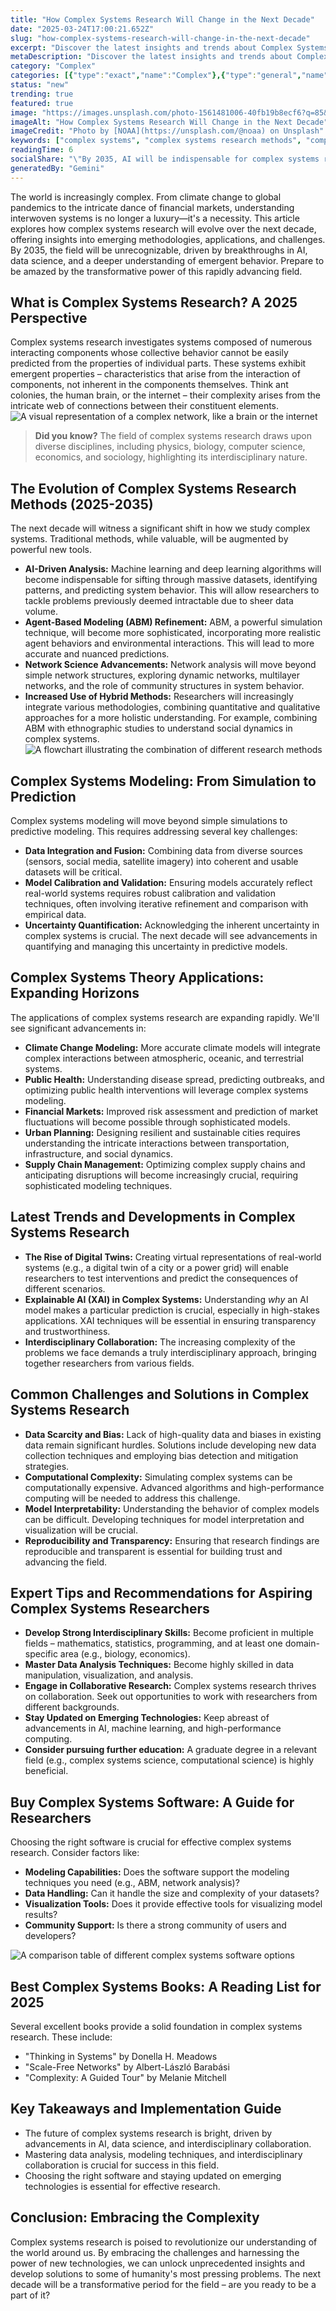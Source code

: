 ```yaml
---
title: "How Complex Systems Research Will Change in the Next Decade"
date: "2025-03-24T17:00:21.652Z"
slug: "how-complex-systems-research-will-change-in-the-next-decade"
excerpt: "Discover the latest insights and trends about Complex Systems Research. This comprehensive guide covers everything you need to know about Complex Systems Research in 2025."
metaDescription: "Discover the latest insights and trends about Complex Systems Research. This comprehensive guide covers everything you need to know about Complex Systems R..."
category: "Complex"
categories: [{"type":"exact","name":"Complex"},{"type":"general","name":"Engineering"},{"type":"medium","name":"Network Science"},{"type":"specific","name":"Cybersecurity"},{"type":"niche","name":"Intrusion Detection"}]
status: "new"
trending: true
featured: true
image: "https://images.unsplash.com/photo-1561481006-40fb19b8ecf6?q=85&w=1200&fit=max&fm=webp&auto=compress"
imageAlt: "How Complex Systems Research Will Change in the Next Decade"
imageCredit: "Photo by [NOAA](https://unsplash.com/@noaa) on Unsplash"
keywords: ["complex systems", "complex systems research methods", "complex systems modeling", "complex systems theory applications", "buy complex systems software", "what is complex systems research", "complex adaptive systems research", "complex systems analysis techniques", "complex systems engineering jobs", "best complex systems books"]
readingTime: 6
socialShare: "\"By 2035, AI will be indispensable for complex systems research, unlocking insights previously deemed impossible.  Prepare for a future where predictive modeling transforms how we tackle global challenges.\""
generatedBy: "Gemini"
---
```




The world is increasingly complex. From climate change to global pandemics to the intricate dance of financial markets, understanding interwoven systems is no longer a luxury—it's a necessity.  This article explores how complex systems research will evolve over the next decade, offering insights into emerging methodologies, applications, and challenges.  By 2035, the field will be unrecognizable, driven by breakthroughs in AI, data science, and a deeper understanding of emergent behavior.  Prepare to be amazed by the transformative power of this rapidly advancing field.

## What is Complex Systems Research? A 2025 Perspective

Complex systems research investigates systems composed of numerous interacting components whose collective behavior cannot be easily predicted from the properties of individual parts.  These systems exhibit emergent properties – characteristics that arise from the interaction of components, not inherent in the components themselves. Think ant colonies, the human brain, or the internet – their complexity arises from the intricate web of connections between their constituent elements.  ![A visual representation of a complex network, like a brain or the internet](https://images.unsplash.com/photo-1532187863486-abf9dbad1b69?q=85&w=1200&fit=max&fm=webp&auto=compress)

> **Did you know?** The field of complex systems research draws upon diverse disciplines, including physics, biology, computer science, economics, and sociology, highlighting its interdisciplinary nature.

##  The Evolution of Complex Systems Research Methods (2025-2035)

The next decade will witness a significant shift in how we study complex systems.  Traditional methods, while valuable, will be augmented by powerful new tools.

* **AI-Driven Analysis:** Machine learning and deep learning algorithms will become indispensable for sifting through massive datasets, identifying patterns, and predicting system behavior.  This will allow researchers to tackle problems previously deemed intractable due to sheer data volume. 
* **Agent-Based Modeling (ABM) Refinement:** ABM, a powerful simulation technique, will become more sophisticated, incorporating more realistic agent behaviors and environmental interactions.  This will lead to more accurate and nuanced predictions.
* **Network Science Advancements:** Network analysis will move beyond simple network structures, exploring dynamic networks, multilayer networks, and the role of community structures in system behavior.
* **Increased Use of Hybrid Methods:**  Researchers will increasingly integrate various methodologies, combining quantitative and qualitative approaches for a more holistic understanding. For example, combining ABM with ethnographic studies to understand social dynamics in complex systems. ![A flowchart illustrating the combination of different research methods](https://images.unsplash.com/photo-1486825586573-7131f7991bdd?q=85&w=1200&fit=max&fm=webp&auto=compress)

##  Complex Systems Modeling:  From Simulation to Prediction

Complex systems modeling will move beyond simple simulations to predictive modeling.  This requires addressing several key challenges:

* **Data Integration and Fusion:** Combining data from diverse sources (sensors, social media, satellite imagery) into coherent and usable datasets will be critical.
* **Model Calibration and Validation:** Ensuring models accurately reflect real-world systems requires robust calibration and validation techniques, often involving iterative refinement and comparison with empirical data.
* **Uncertainty Quantification:**  Acknowledging the inherent uncertainty in complex systems is crucial.  The next decade will see advancements in quantifying and managing this uncertainty in predictive models.

##  Complex Systems Theory Applications: Expanding Horizons

The applications of complex systems research are expanding rapidly.  We'll see significant advancements in:

* **Climate Change Modeling:** More accurate climate models will integrate complex interactions between atmospheric, oceanic, and terrestrial systems.
* **Public Health:** Understanding disease spread, predicting outbreaks, and optimizing public health interventions will leverage complex systems modeling.
* **Financial Markets:** Improved risk assessment and prediction of market fluctuations will become possible through sophisticated models.
* **Urban Planning:** Designing resilient and sustainable cities requires understanding the intricate interactions between transportation, infrastructure, and social dynamics.
* **Supply Chain Management:** Optimizing complex supply chains and anticipating disruptions will become increasingly crucial, requiring sophisticated modeling techniques.

##  Latest Trends and Developments in Complex Systems Research

* **The Rise of Digital Twins:** Creating virtual representations of real-world systems (e.g., a digital twin of a city or a power grid) will enable researchers to test interventions and predict the consequences of different scenarios.
* **Explainable AI (XAI) in Complex Systems:**  Understanding *why* an AI model makes a particular prediction is crucial, especially in high-stakes applications. XAI techniques will be essential in ensuring transparency and trustworthiness.
* **Interdisciplinary Collaboration:** The increasing complexity of the problems we face demands a truly interdisciplinary approach, bringing together researchers from various fields.

## Common Challenges and Solutions in Complex Systems Research

* **Data Scarcity and Bias:**  Lack of high-quality data and biases in existing data remain significant hurdles.  Solutions include developing new data collection techniques and employing bias detection and mitigation strategies.
* **Computational Complexity:** Simulating complex systems can be computationally expensive.  Advanced algorithms and high-performance computing will be needed to address this challenge.
* **Model Interpretability:**  Understanding the behavior of complex models can be difficult.  Developing techniques for model interpretation and visualization will be crucial.
* **Reproducibility and Transparency:** Ensuring that research findings are reproducible and transparent is essential for building trust and advancing the field.

## Expert Tips and Recommendations for Aspiring Complex Systems Researchers

* **Develop Strong Interdisciplinary Skills:**  Become proficient in multiple fields – mathematics, statistics, programming, and at least one domain-specific area (e.g., biology, economics).
* **Master Data Analysis Techniques:**  Become highly skilled in data manipulation, visualization, and analysis.
* **Engage in Collaborative Research:**  Complex systems research thrives on collaboration.  Seek out opportunities to work with researchers from different backgrounds.
* **Stay Updated on Emerging Technologies:** Keep abreast of advancements in AI, machine learning, and high-performance computing.
* **Consider pursuing further education:**  A graduate degree in a relevant field (e.g., complex systems science, computational science) is highly beneficial.

## Buy Complex Systems Software: A Guide for Researchers

Choosing the right software is crucial for effective complex systems research.  Consider factors like:

* **Modeling Capabilities:** Does the software support the modeling techniques you need (e.g., ABM, network analysis)?
* **Data Handling:** Can it handle the size and complexity of your datasets?
* **Visualization Tools:**  Does it provide effective tools for visualizing model results?
* **Community Support:** Is there a strong community of users and developers?

![A comparison table of different complex systems software options](https://images.unsplash.com/photo-1518152006812-edab29b069ac?q=85&w=1200&fit=max&fm=webp&auto=compress)

## Best Complex Systems Books:  A Reading List for 2025

Several excellent books provide a solid foundation in complex systems research.  These include:

* "Thinking in Systems" by Donella H. Meadows
* "Scale-Free Networks" by Albert-László Barabási
* "Complexity: A Guided Tour" by Melanie Mitchell

## Key Takeaways and Implementation Guide

* The future of complex systems research is bright, driven by advancements in AI, data science, and interdisciplinary collaboration.
* Mastering data analysis, modeling techniques, and interdisciplinary collaboration is crucial for success in this field.
* Choosing the right software and staying updated on emerging technologies is essential for effective research.

## Conclusion: Embracing the Complexity

Complex systems research is poised to revolutionize our understanding of the world around us.  By embracing the challenges and harnessing the power of new technologies, we can unlock unprecedented insights and develop solutions to some of humanity's most pressing problems.  The next decade will be a transformative period for the field – are you ready to be a part of it?

